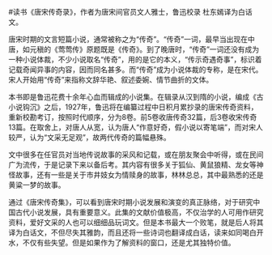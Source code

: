 \#读书《唐宋传奇录》，作者为唐宋间官员文人雅士，鲁迅校录 杜东嫣译为白话文。

唐宋时期的文言短篇小说，通常被称之为“传奇”。“传奇”一词，最早当出现在中唐，如元稹的《莺莺传》原题既是《传奇》。到了晚唐时，“传奇”一词还没有成为一种小说体裁，不少小说取名“传奇”，用的是它的本义，“传示奇遇奇事”，标识着记载奇闻异事的内容，因而同名甚多。而“传奇”成为小说体裁的专称，是在宋代。宋人开始用“传奇”来指称文辞华艳、叙述委婉、情节曲折的文体。

本书即是鲁迅花费十余年心血而辑成的小说集。在辑录从汉到隋的小说，编成《古小说钩沉》之后，1927年，鲁迅将在编纂过程中日积月累抄录的唐宋传奇资料，重新校勘考订，按照时代顺序，分为8卷。前5卷收唐传奇32篇，后3卷收宋传奇13篇。在取舍上，对唐人从宽，认为唐人“作意好奇，假小说以寄笔端”，而对宋人较严，认为“文采无足观”，故两代传奇的篇幅悬殊。

文中很多在任官员对当地传说故事的采风和记载，或在朋友聚会中听得，或在民间广为流传，于是记录下来以备后考。其内容有很多关于狐仙、黄鼠狼精、龙女等神怪故事，还有一些是关于市井妓女为情赎身的故事，林林总总，其中最熟悉的还是黄粱一梦的故事。

通过《唐宋传奇集》，可以看到唐宋时期小说发展和演变的真正脉络，对于研究中国古代小说发展，具有重要意义。此集的文献价值极高，不仅治学的人可用作研究资料，爱好文采的人也可以细细品玩词文。但是本书最大一个败笔，就是后人将其译为白话文，不但尽失其雅韵，而且还将一些诗词也翻译成白话，读来如同喝白开水，不仅有些失望。但是如果作为了解资料的窗口，还是尤其独特价值。